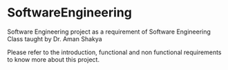 # SoftwareEngineering
Software Engineering project as a requirement of Software Engineering Class taught by Dr. Aman Shakya

Please refer to the introduction, functional and non functional requirements to know more about this project.
